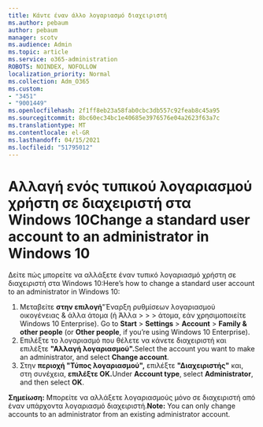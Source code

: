 ```yaml
---
title: Κάντε έναν άλλο λογαριασμό διαχειριστή
ms.author: pebaum
author: pebaum
manager: scotv
ms.audience: Admin
ms.topic: article
ms.service: o365-administration
ROBOTS: NOINDEX, NOFOLLOW
localization_priority: Normal
ms.collection: Adm_O365
ms.custom:
- "3451"
- "9001449"
ms.openlocfilehash: 2f1ff8eb23a58fab0cbc3db557c92feab8c45a95
ms.sourcegitcommit: 8bc60ec34bc1e40685e3976576e04a2623f63a7c
ms.translationtype: MT
ms.contentlocale: el-GR
ms.lasthandoff: 04/15/2021
ms.locfileid: "51795012"
---
```

# <a name="change-a-standard-user-account-to-an-administrator-in-windows-10"></a><span data-ttu-id="84764-102">Αλλαγή ενός τυπικού λογαριασμού χρήστη σε διαχειριστή στα Windows 10</span><span class="sxs-lookup"><span data-stu-id="84764-102">Change a standard user account to an administrator in Windows 10</span></span>

<span data-ttu-id="84764-103">Δείτε πώς μπορείτε να αλλάξετε έναν τυπικό λογαριασμό χρήστη σε διαχειριστή στα Windows 10:</span><span class="sxs-lookup"><span data-stu-id="84764-103">Here’s how to change a standard user account to an administrator in Windows 10:</span></span>

1. <span data-ttu-id="84764-104">Μεταβείτε **στην επιλογή**"Έναρξη ρυθμίσεων λογαριασμού οικογένειας & άλλα άτομα (ή Άλλα  >    >    >   άτομα, εάν χρησιμοποιείτε Windows 10 Enterprise). </span><span class="sxs-lookup"><span data-stu-id="84764-104">Go to **Start** > **Settings** > **Account** > **Family & other people** (or **Other people**, if you’re using Windows 10 Enterprise).</span></span>
2. <span data-ttu-id="84764-105">Επιλέξτε το λογαριασμό που θέλετε να κάνετε διαχειριστή και επιλέξτε **"Αλλαγή λογαριασμού".**</span><span class="sxs-lookup"><span data-stu-id="84764-105">Select the account you want to make an administrator, and select **Change account**.</span></span>
3. <span data-ttu-id="84764-106">Στην **περιοχή "Τύπος λογαριασμού",** επιλέξτε **"Διαχειριστής"** και, στη συνέχεια, **επιλέξτε OK.**</span><span class="sxs-lookup"><span data-stu-id="84764-106">Under **Account type**, select **Administrator**, and then select **OK**.</span></span>

<span data-ttu-id="84764-107">**Σημείωση:** Μπορείτε να αλλάξετε λογαριασμούς μόνο σε διαχειριστή από έναν υπάρχοντα λογαριασμό διαχειριστή.</span><span class="sxs-lookup"><span data-stu-id="84764-107">**Note:** You can only change accounts to an administrator from an existing administrator account.</span></span>